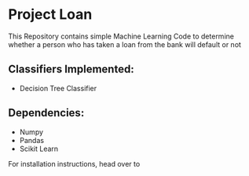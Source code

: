 # Project Loan

This Repository contains simple Machine Learning Code to determine whether a person who has taken a loan from the bank will default or not

## Classifiers Implemented:

- Decision Tree Classifier

## Dependencies:

- Numpy
- Pandas
- Scikit Learn

For installation instructions, head over to [](https://github.com/ishanjoshi02/Machine-and-Deep-Learning/tree/master/Libraries)
